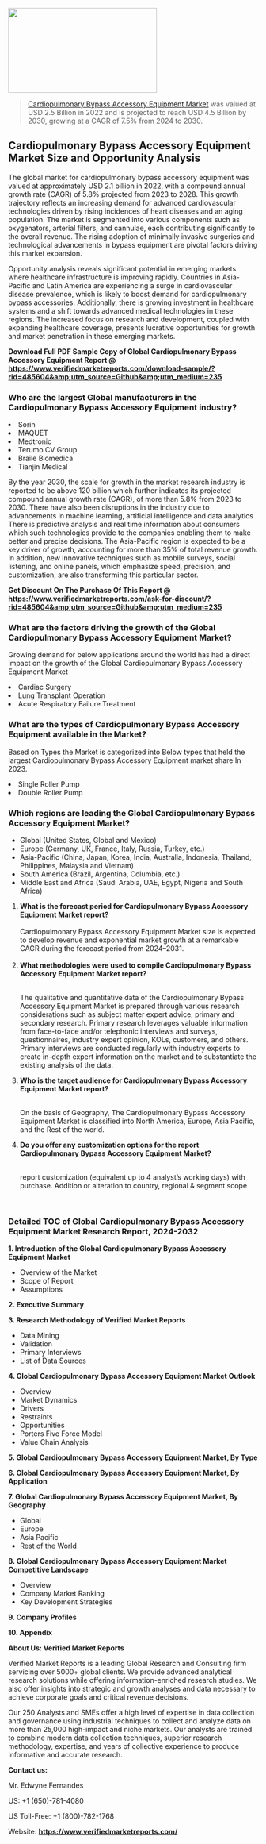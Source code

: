 <img src="https://ffe5etoiles.com/wp-content/uploads/2024/12/MST1-300x171.png" alt="" width="300" height="171" class="alignnone size-medium wp-image-20088" /><blockquote><p><p><a href="https://www.verifiedmarketreports.com/download-sample/?rid=485604&utm_source=Github&utm_medium=235" target="_blank">Cardiopulmonary Bypass Accessory Equipment Market</a> was valued at USD 2.5 Billion in 2022 and is projected to reach USD 4.5 Billion by 2030, growing at a CAGR of 7.5% from 2024 to 2030.</p></blockquote><p><h2>Cardiopulmonary Bypass Accessory Equipment Market Size and Opportunity Analysis</h2><p>The global market for cardiopulmonary bypass accessory equipment was valued at approximately USD 2.1 billion in 2022, with a compound annual growth rate (CAGR) of 5.8% projected from 2023 to 2028. This growth trajectory reflects an increasing demand for advanced cardiovascular technologies driven by rising incidences of heart diseases and an aging population. The market is segmented into various components such as oxygenators, arterial filters, and cannulae, each contributing significantly to the overall revenue. The rising adoption of minimally invasive surgeries and technological advancements in bypass equipment are pivotal factors driving this market expansion.</p><p>Opportunity analysis reveals significant potential in emerging markets where healthcare infrastructure is improving rapidly. Countries in Asia-Pacific and Latin America are experiencing a surge in cardiovascular disease prevalence, which is likely to boost demand for cardiopulmonary bypass accessories. Additionally, there is growing investment in healthcare systems and a shift towards advanced medical technologies in these regions. The increased focus on research and development, coupled with expanding healthcare coverage, presents lucrative opportunities for growth and market penetration in these emerging markets.</p></p><p class=""><strong>Download Full PDF Sample Copy of Global Cardiopulmonary Bypass Accessory Equipment Report @ <a href="https://www.verifiedmarketreports.com/download-sample/?rid=485604&amp;utm_source=Github&amp;utm_medium=235" target="_blank">https://www.verifiedmarketreports.com/download-sample/?rid=485604&amp;utm_source=Github&amp;utm_medium=235</a></strong></p><h3 id="" class="">Who are the largest Global manufacturers in the Cardiopulmonary Bypass Accessory Equipment industry?</h3><p><li>Sorin</li><li> MAQUET</li><li> Medtronic</li><li> Terumo CV Group</li><li> Braile Biomedica</li><li> Tianjin Medical</li></p><div class=""><div class="" dir="" data-message-author-role="" data-message-id="" data-message-model-slug=""><div class=""><div class=""><div class=""><div class="" dir="" data-message-author-role="" data-message-id="" data-message-model-slug=""><div class=""><div class=""><p>By the year 2030, the scale for growth in the market research industry is reported to be above 120 billion which further indicates its projected compound annual growth rate (CAGR), of more than 5.8% from 2023 to 2030. There have also been disruptions in the industry due to advancements in machine learning, artificial intelligence and data analytics There is predictive analysis and real time information about consumers which such technologies provide to the companies enabling them to make better and precise decisions. The Asia-Pacific region is expected to be a key driver of growth, accounting for more than 35% of total revenue growth. In addition, new innovative techniques such as mobile surveys, social listening, and online panels, which emphasize speed, precision, and customization, are also transforming this particular sector.</p><p><strong>Get Discount On The Purchase Of This Report @&nbsp; <a href="https://www.verifiedmarketreports.com/ask-for-discount/?rid=485604&amp;utm_source=Github&amp;utm_medium=235" target="_blank">https://www.verifiedmarketreports.com/ask-for-discount/?rid=485604&amp;utm_source=Github&amp;utm_medium=235</a></strong></p></div></div></div></div></div></div></div></div><h3 id="" class="">What are the factors driving the growth of the Global Cardiopulmonary Bypass Accessory Equipment Market?</h3><p id="" class="">Growing demand for below applications around the world has had a direct impact on the growth of the Global Cardiopulmonary Bypass Accessory Equipment Market</p><p id="" class=""><li>Cardiac Surgery</li><li> Lung Transplant Operation</li><li> Acute Respiratory Failure Treatment</li></p><h3 id="" class="">What are the types of Cardiopulmonary Bypass Accessory Equipment available in the Market?</h3><p id="" class="">Based on Types the Market is categorized into Below types that held the largest Cardiopulmonary Bypass Accessory Equipment market share In 2023.</p><p id="" class=""><li>Single Roller Pump</li><li> Double Roller Pump</li></p><h3 id="" class="">Which regions are leading the Global Cardiopulmonary Bypass Accessory Equipment Market?</h3><ul><li>Global (United States, Global and Mexico)</li><li>Europe (Germany, UK, France, Italy, Russia, Turkey, etc.)</li><li>Asia-Pacific (China, Japan, Korea, India, Australia, Indonesia, Thailand, Philippines, Malaysia and Vietnam)</li><li>South America (Brazil, Argentina, Columbia, etc.)</li><li>Middle East and Africa (Saudi Arabia, UAE, Egypt, Nigeria and South Africa)</li></ul><p><ol><li><strong>What is the forecast period for Cardiopulmonary Bypass Accessory Equipment Market report?<br /></strong><br /><span data-sheets-root="1" data-sheets-value="{&quot;1&quot;:2,&quot;2&quot;:&quot;XXXX size is expected to develop revenue and exponential market growth at a remarkable CAGR during the forecast period from 2024&ndash;2030.&quot;}" data-sheets-userformat="{&quot;2&quot;:12674,&quot;4&quot;:{&quot;1&quot;:2,&quot;2&quot;:16776960},&quot;10&quot;:2,&quot;11&quot;:0,&quot;15&quot;:&quot;Arial&quot;,&quot;16&quot;:12}">Cardiopulmonary Bypass Accessory Equipment Market size is expected to develop revenue and exponential market growth at a remarkable CAGR during the forecast period from 2024&ndash;2031.</span><br /><br /></li><li><strong>What methodologies were used to compile Cardiopulmonary Bypass Accessory Equipment Market report?<br /><br /></strong><p>The qualitative and quantitative data of the&nbsp;Cardiopulmonary Bypass Accessory Equipment Market is prepared through various research considerations such as subject matter expert advice, primary and secondary research. Primary research leverages valuable information from face-to-face and/or telephonic interviews and surveys, questionnaires, industry expert opinion, KOLs, customers, and others. Primary interviews are conducted regularly with industry experts to create in-depth expert information on the market and to substantiate the existing analysis of the data.&nbsp;</p></li><li><strong>Who is the target audience for Cardiopulmonary Bypass Accessory Equipment Market report?<br /><br /></strong><p>On the basis of Geography, The&nbsp;Cardiopulmonary Bypass Accessory Equipment Market is classified into North America, Europe, Asia Pacific, and the Rest of the world.</p></li><li><strong>Do you offer any customization options for the report Cardiopulmonary Bypass Accessory Equipment Market?<br /><br /></strong><p>report customization (equivalent up to 4 analyst&rsquo;s working days) with purchase. Addition or alteration to country, regional &amp; segment scope</p><p>&nbsp;</p></li></ol></p><h3 id="" class="">Detailed TOC of Global Cardiopulmonary Bypass Accessory Equipment Market Research Report, 2024-2032</h3><p id="" class=""><strong>1. Introduction of the Global Cardiopulmonary Bypass Accessory Equipment Market</strong></p><ul><li>Overview of the Market</li><li>Scope of Report</li><li>Assumptions</li></ul><p id="" class=""><strong>2. Executive Summary</strong></p><p id="" class=""><strong>3. Research Methodology of&nbsp;Verified Market Reports</strong></p><ul><li>Data Mining</li><li>Validation</li><li>Primary Interviews</li><li>List of Data Sources</li></ul><p id="" class=""><strong>4. Global Cardiopulmonary Bypass Accessory Equipment Market Outlook</strong></p><ul><li>Overview</li><li>Market Dynamics</li><li>Drivers</li><li>Restraints</li><li>Opportunities</li><li>Porters Five Force Model</li><li>Value Chain Analysis</li></ul><p id="" class=""><strong>5. Global Cardiopulmonary Bypass Accessory Equipment Market, By&nbsp;Type</strong></p><p id="" class=""><strong>6. Global Cardiopulmonary Bypass Accessory Equipment Market, By Application</strong></p><p id="" class=""><strong>7. Global Cardiopulmonary Bypass Accessory Equipment Market, By Geography</strong></p><ul><li>Global</li><li>Europe</li><li>Asia Pacific</li><li>Rest of the World</li></ul><p id="" class=""><strong>8. Global Cardiopulmonary Bypass Accessory Equipment Market Competitive Landscape</strong></p><ul><li>Overview</li><li>Company Market Ranking</li><li>Key Development Strategies</li></ul><p id="" class=""><strong>9. Company Profiles</strong></p><p id="" class=""><strong>10. Appendix</strong></p><p id="" class=""><strong>About Us: Verified Market Reports</strong></p><p id="" class="">Verified Market Reports is a leading Global Research and Consulting firm servicing over 5000+ global clients. We provide advanced analytical research solutions while offering information-enriched research studies. We also offer insights into strategic and growth analyses and data necessary to achieve corporate goals and critical revenue decisions.</p><p id="" class="">Our 250 Analysts and SMEs offer a high level of expertise in data collection and governance using industrial techniques to collect and analyze data on more than 25,000 high-impact and niche markets. Our analysts are trained to combine modern data collection techniques, superior research methodology, expertise, and years of collective experience to produce informative and accurate research.</p><p id="" class=""><strong>Contact us:</strong></p><p id="" class="">Mr. Edwyne Fernandes</p><p id="" class="">US: +1 (650)-781-4080</p><p id="" class="">US Toll-Free: +1 (800)-782-1768</p><p id="" class="">Website: <a target="" data-test-app-aware-link=""><strong>https://www.verifiedmarketreports.com/</strong></a></p>
